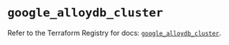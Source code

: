 # `google_alloydb_cluster`

Refer to the Terraform Registry for docs: [`google_alloydb_cluster`](https://registry.terraform.io/providers/hashicorp/google/6.14.0/docs/resources/alloydb_cluster).
